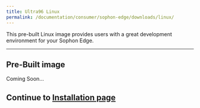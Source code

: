 ```yaml
---
title: Ultra96 Linux
permalink: /documentation/consumer/sophon-edge/downloads/linux/
---
```


This pre-built Linux image provides users with a great development environment for your Sophon Edge.

***

## Pre-Built image

Coming Soon...

## Continue to [Installation page](../installation)
